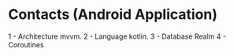 # Contacts (Android Application)

1 - Architecture mvvm.
2 - Language kotlin.
3 - Database Realm
4 - Coroutines

